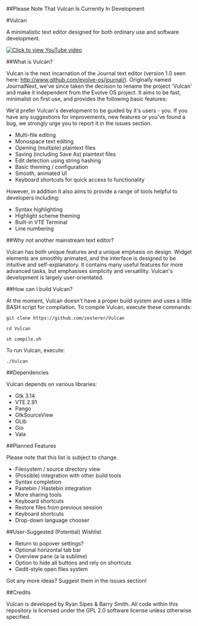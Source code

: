 ##Please Note That Vulcan Is Currently In Development

#Vulcan

A minimalistic text editor designed for both ordinary use and software development.

[![Click to view YouTube video](https://raw.githubusercontent.com/zesterer/vulcan/master/misc/screenshot.png)](https://www.youtube.com/watch?v=is2f3xVIvFM)

##What is Vulcan?

Vulcan is the next incarnation of the Journal text editor (version 1.0 seen here: http://www.github.com/evolve-os/journal/). Originally named JournalNext, we've since taken the decision to rename the project 'Vulcan' and make it independent from the Evolve OS project. It aims to be fast, minimalist on first use, and provides the following basic features:

We'd prefer Vulcan's development to be guided by it's users - you. If you have any suggestions for improvements, new features or you've found a bug, we strongly urge you to report it in the issues section.

- Multi-file editing
- Monospace text editing
- Opening (multiple) plaintext files
- Saving (including Save As) plaintext files
- Edit detection using string hashing
- Basic theming / configuration
- Smooth, animated UI
- Keyboard shortcuts for quick access to functionality

However, in addition it also aims to provide a range of tools helpful to developers including:

- Syntax highlighting
- Highlight scheme theming
- Built-in VTE Terminal
- Line numbering

##Why not another mainstream text editor?

Vulcan has both unique features and a unique emphasis on design. Widget elements are smoothly animated, and the interface is designed to be intuitive and self-explanatory. It contains many useful features for more advanced tasks, but emphasises simplicity and versatility. Vulcan's development is largely user-orientated.

##How can I build Vulcan?

At the moment, Vulcan doesn't have a proper build system and uses a little BASH script for compilation. To compile Vulcan, execute these commands:

`git clone https://github.com/zesterer/Vulcan`

`cd Vulcan`

`sh compile.sh`

To run Vulcan, execute:

`./Vulcan`

##Dependencies

Vulcan depends on various libraries:

- Gtk 3.14
- VTE 2.91
- Pango
- GtkSourceView
- GLib
- Gio
- Vala

##Planned Features

Please note that this list is subject to change.

- Filesystem / source directory view
- (Possible) integration with other build tools
- Syntax completion
- Pastebin / Hastebin integration
- More sharing tools
- Keyboard shortcuts
- Restore files from previous session
- Keyboard shortcuts
- Drop-down language chooser

##User-Suggested (Potential) Wishlist

- Return to popover settings?
- Optional horizontal tab bar
- Overview pane (a la sublime)
- Option to hide all buttons and rely on shortcuts
- Gedit-style open files system

Got any more ideas? Suggest them in the issues section!

##Credits

Vulcan is developed by Ryan Sipes & Barry Smith.
All code within this repository is licensed under the GPL 2.0 software license unless otherwise specified.
